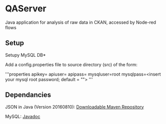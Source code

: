 # QAServer

Java application for analysis of raw data in CKAN, accessed by Node-red flows

## Setup

Setupy MySQL DB*

Add a config.properties file to source directory (src) of the form:

'''properties
apikey=<insert your ckan api key>
apiuser=<insert ckan api basic auth username>
apipass=<insert ckan api basic auth password>
mysqluser=root
mysqlpass=<insert your mysql root password; default = "">
'''

## Dependancies

JSON in Java (Version 20160810): [Downloadable Maven Repository](https://mvnrepository.com/artifact/org.json/json)

MySQL: [Javadoc](https://docs.oracle.com/javase/7/docs/api/java/sql/package-summary.html)
